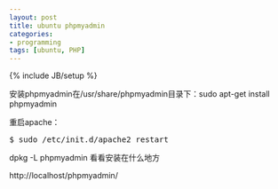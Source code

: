 ```yaml
---
layout: post
title: ubuntu phpmyadmin
categories:
- programming
tags: [ubuntu, PHP]
---
```

{% include JB/setup %}

安装phpmyadmin在/usr/share/phpmyadmin目录下：sudo apt-get install phpmyadmin

重启apache：
<pre>$ sudo /etc/init.d/apache2 restart</pre>
dpkg -L phpmyadmin 看看安装在什么地方

http://localhost/phpmyadmin/
